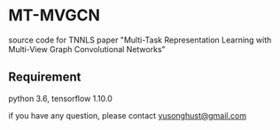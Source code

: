 # MT-MVGCN
source code for TNNLS paper "Multi-Task Representation Learning with Multi-View Graph Convolutional Networks"   

## Requirement
python 3.6, tensorflow 1.10.0   

if you have any question, please contact yusonghust@gmail.com
